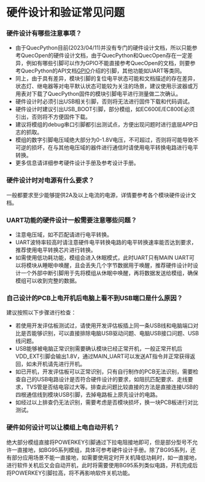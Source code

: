# 硬件设计和验证常见问题

### **硬件设计有哪些注意事项？**

- 由于QuecPython目前(2023/04/11)并没有专门的硬件设计文档，所以只能参考QuecOpen的硬件设计文档，由于QuecPython和QuecOpen存在一定差异，例如有哪些引脚可以作为GPIO不能直接参考QuecOpen的文档，则要参考QuecPython的API文档[GPIO](./../../../API_reference/zh/QuecPython类库/machine.Pin.html)介绍的引脚，其他功能如UART等类同。
- 同上，由于具有差异，模块引脚的复位电平状态可能和文档描述的存在差异，状态灯、继电器等对电平默认状态可能较为关注的场景，建议使用示波器或万用表对下载了QuecPython固件的模块引脚电平进行测量做二次确认。
- 硬件设计时必须引出USB相关引脚，否则将无法进行固件下载和代码调试。
- 硬件设计时建议引出USB_BOOT引脚，部分模组，如EC600E/EC800E必须引出，否则将不方便固件下载。
- 建议将模组的debug串口引脚都引出测试点，方便出现问题时进行底层APP日志的抓取。
- 模组的数字引脚电压域绝大部分为0-1.8V电压，不可超过，否则将可能导致不可逆的损坏，在与其他电压域的器件进行通信时请使用电平转换电路进行电平转换。
- 更多信息请详细参考硬件设计手册及参考设计手册。

### **硬件设计时对电源有什么要求？**

一般都要求至少能够提供2A及以上电流的电源，详情要参考各个模块硬件设计文档。

### UART功能的硬件设计一般需要注意哪些问题？

- 注意电压域，如不匹配请进行电平转换。
- UART波特率较高时请注意硬件电平转换电路的电平转换速率能否达到要求，推荐使用电平转换芯片进行转换。
- 如需使用低功耗功能，模组会进入休眠模式，此时UART只有MAIN UART可以将模块从睡眠中唤醒，且会丢失几个字节数据用于唤醒，推荐硬件设计时设计一个外部中断引脚用于先将模组从休眠中唤醒，再将数据发送给模组，确保模组可以收到完整的数据。

### 自己设计的PCB上电开机后电脑上看不到USB端口是什么原因？

建议按照以下步骤进行检查：

- 若使用开发评估板测试过，请使用开发评估板插上同一条USB线和电脑端口对比是否能够识别，可以直接排除电脑USB驱动问题、电脑USB接口问题、USB线问题。
- USB能够被电脑正常识别需要确认模块已经正常开机，一般正常开机后VDD_EXT引脚会输出1.8V，通过MAIN_UART可以发送AT指令并正常获得返回，如未开机请先进行开机。
- 如已开机，开发评估板可以正常识别，只有自行制作的PCB无法识别，需要检查自己的USB电路设计是否符合硬件设计的要求，如阻抗匹配要求、走线要求，TVS管是否结电容过大等。排查此问题比较直接的方法是直接连接USB的四根通信线到模块USB引脚，去掉电路板上原先设计的电路。
- 如经过以上排查仍无法识别，需要考虑是否模块损坏，换一块PCB板进行对比测试。

### 硬件如何设计可以让模组上电自动开机？

绝大部分模组直接将POWERKEY引脚通过下拉电阻接地即可，但是部分型号不允许一直接地，如BG95系列模组，具体可参考硬件设计手册。除了BG95系列，还有部分应用场景不能一直接地，如需要使用定时开关机降低功耗时，如一直接地，进行软件关机后又会自动开机，此时将需要使用BG95系列类似电路，开机完成后将POWERKEY引脚拉高，将不再影响软件关机功能。
